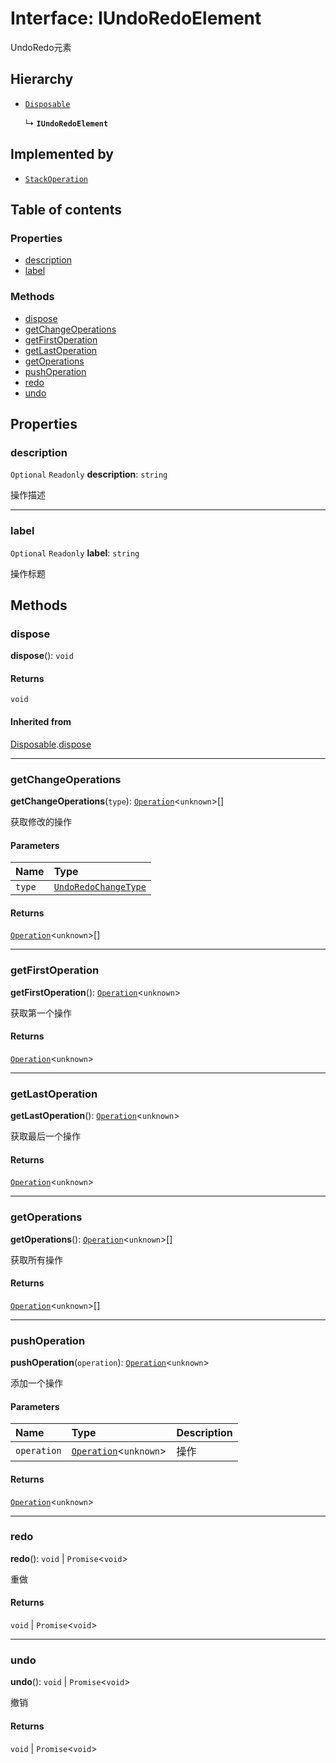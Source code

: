 # Interface: IUndoRedoElement

UndoRedo元素

## Hierarchy

* [`Disposable`](/en/auto-docs/free-layout-editor/interfaces/Disposable-1.md)

  ↳ **`IUndoRedoElement`**

## Implemented by

* [`StackOperation`](/en/auto-docs/free-layout-editor/classes/StackOperation.md)

## Table of contents

### Properties

* [description](/en/auto-docs/free-layout-editor/interfaces/IUndoRedoElement.md#description)
* [label](/en/auto-docs/free-layout-editor/interfaces/IUndoRedoElement.md#label)

### Methods

* [dispose](/en/auto-docs/free-layout-editor/interfaces/IUndoRedoElement.md#dispose)
* [getChangeOperations](/en/auto-docs/free-layout-editor/interfaces/IUndoRedoElement.md#getchangeoperations)
* [getFirstOperation](/en/auto-docs/free-layout-editor/interfaces/IUndoRedoElement.md#getfirstoperation)
* [getLastOperation](/en/auto-docs/free-layout-editor/interfaces/IUndoRedoElement.md#getlastoperation)
* [getOperations](/en/auto-docs/free-layout-editor/interfaces/IUndoRedoElement.md#getoperations)
* [pushOperation](/en/auto-docs/free-layout-editor/interfaces/IUndoRedoElement.md#pushoperation)
* [redo](/en/auto-docs/free-layout-editor/interfaces/IUndoRedoElement.md#redo)
* [undo](/en/auto-docs/free-layout-editor/interfaces/IUndoRedoElement.md#undo)

## Properties

### description

`Optional` `Readonly` **description**: `string`

操作描述

***

### label

`Optional` `Readonly` **label**: `string`

操作标题

## Methods

### dispose

**dispose**(): `void`

#### Returns

`void`

#### Inherited from

[Disposable](/en/auto-docs/free-layout-editor/interfaces/Disposable-1.md).[dispose](/en/auto-docs/free-layout-editor/interfaces/Disposable-1.md#dispose)

***

### getChangeOperations

**getChangeOperations**(`type`): [`Operation`](/en/auto-docs/free-layout-editor/interfaces/Operation.md)<`unknown`>\[]

获取修改的操作

#### Parameters

| Name | Type |
| :------ | :------ |
| `type` | [`UndoRedoChangeType`](/en/auto-docs/free-layout-editor/enums/UndoRedoChangeType.md) |

#### Returns

[`Operation`](/en/auto-docs/free-layout-editor/interfaces/Operation.md)<`unknown`>\[]

***

### getFirstOperation

**getFirstOperation**(): [`Operation`](/en/auto-docs/free-layout-editor/interfaces/Operation.md)<`unknown`>

获取第一个操作

#### Returns

[`Operation`](/en/auto-docs/free-layout-editor/interfaces/Operation.md)<`unknown`>

***

### getLastOperation

**getLastOperation**(): [`Operation`](/en/auto-docs/free-layout-editor/interfaces/Operation.md)<`unknown`>

获取最后一个操作

#### Returns

[`Operation`](/en/auto-docs/free-layout-editor/interfaces/Operation.md)<`unknown`>

***

### getOperations

**getOperations**(): [`Operation`](/en/auto-docs/free-layout-editor/interfaces/Operation.md)<`unknown`>\[]

获取所有操作

#### Returns

[`Operation`](/en/auto-docs/free-layout-editor/interfaces/Operation.md)<`unknown`>\[]

***

### pushOperation

**pushOperation**(`operation`): [`Operation`](/en/auto-docs/free-layout-editor/interfaces/Operation.md)<`unknown`>

添加一个操作

#### Parameters

| Name | Type | Description |
| :------ | :------ | :------ |
| `operation` | [`Operation`](/en/auto-docs/free-layout-editor/interfaces/Operation.md)<`unknown`> | 操作 |

#### Returns

[`Operation`](/en/auto-docs/free-layout-editor/interfaces/Operation.md)<`unknown`>

***

### redo

**redo**(): `void` | `Promise`<`void`>

重做

#### Returns

`void` | `Promise`<`void`>

***

### undo

**undo**(): `void` | `Promise`<`void`>

撤销

#### Returns

`void` | `Promise`<`void`>
